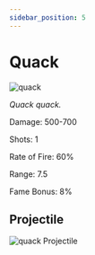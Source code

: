 ```yaml
---
sidebar_position: 5
---
```


# Quack

![quack](https://vwiki.valorserver.com/api/item/picture/quack)

<i>Quack quack.</i>

Damage: 500-700

Shots: 1

Rate of Fire: 60%

Range: 7.5

Fame Bonus: 8% 

## Projectile

![quack Projectile](https://cdn.discordapp.com/attachments/953134990428868629/953292005226713209/quack.gif)
